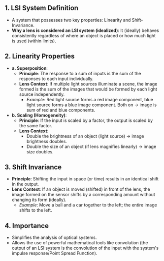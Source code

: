 ## 1. LSI System Definition
- A system that possesses two key properties: Linearity and Shift-Invariance.
- **Why a lens is considered an LSI system (idealized)**: It (ideally) behaves consistently regardless of where an object is placed or how much light is used (within limits).

## 2. Linearity Properties
- **a. Superposition**:
  - **Principle**: The response to a sum of inputs is the sum of the responses to each input individually.
  - **Lens Context**: If multiple light sources illuminate a scene, the image formed is the sum of the images that would be formed by each light source independently.  
    - *Example*: Red light source forms a red image component, blue light source forms a blue image component. Both on → image is sum of red and blue components.
- **b. Scaling (Homogeneity)**:
  - **Principle**: If the input is scaled by a factor, the output is scaled by the same factor.
  - **Lens Context**:
    - Double the brightness of an object (light source) → image brightness doubles.
    - Double the size of an object (if lens magnifies linearly) → image size doubles.

## 3. Shift Invariance
- **Principle**: Shifting the input in space (or time) results in an identical shift in the output.
- **Lens Context**: If an object is moved (shifted) in front of the lens, the image formed on the sensor shifts by a corresponding amount without changing its form (ideally).  
  - *Example*: Move a ball and a car together to the left; the entire image shifts to the left.

## 4. Importance
- Simplifies the analysis of optical systems.
- Allows the use of powerful mathematical tools like convolution (the output of an LSI system is the convolution of the input with the system's impulse response/Point Spread Function).